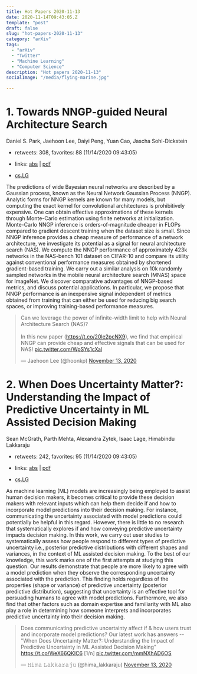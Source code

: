 ```yaml
---
title: Hot Papers 2020-11-13
date: 2020-11-14T09:43:05.Z
template: "post"
draft: false
slug: "hot-papers-2020-11-13"
category: "arXiv"
tags:
  - "arXiv"
  - "Twitter"
  - "Machine Learning"
  - "Computer Science"
description: "Hot papers 2020-11-13"
socialImage: "/media/flying-marine.jpg"

---
```


# 1. Towards NNGP-guided Neural Architecture Search

Daniel S. Park, Jaehoon Lee, Daiyi Peng, Yuan Cao, Jascha Sohl-Dickstein

- retweets: 308, favorites: 88 (11/14/2020 09:43:05)

- links: [abs](https://arxiv.org/abs/2011.06006) | [pdf](https://arxiv.org/pdf/2011.06006)
- [cs.LG](https://arxiv.org/list/cs.LG/recent)

The predictions of wide Bayesian neural networks are described by a Gaussian process, known as the Neural Network Gaussian Process (NNGP). Analytic forms for NNGP kernels are known for many models, but computing the exact kernel for convolutional architectures is prohibitively expensive. One can obtain effective approximations of these kernels through Monte-Carlo estimation using finite networks at initialization. Monte-Carlo NNGP inference is orders-of-magnitude cheaper in FLOPs compared to gradient descent training when the dataset size is small. Since NNGP inference provides a cheap measure of performance of a network architecture, we investigate its potential as a signal for neural architecture search (NAS). We compute the NNGP performance of approximately 423k networks in the NAS-bench 101 dataset on CIFAR-10 and compare its utility against conventional performance measures obtained by shortened gradient-based training. We carry out a similar analysis on 10k randomly sampled networks in the mobile neural architecture search (MNAS) space for ImageNet. We discover comparative advantages of NNGP-based metrics, and discuss potential applications. In particular, we propose that NNGP performance is an inexpensive signal independent of metrics obtained from training that can either be used for reducing big search spaces, or improving training-based performance measures.

<blockquote class="twitter-tweet"><p lang="en" dir="ltr">Can we leverage the power of infinite-width limit to help with Neural Architecture Search (NAS)?<br><br>In this new paper (<a href="https://t.co/20le2pcNX9">https://t.co/20le2pcNX9</a>), we find that empirical NNGP can provide cheap and effective signals that can be used for NAS! <a href="https://t.co/WpSYs1cXal">pic.twitter.com/WpSYs1cXal</a></p>&mdash; Jaehoon Lee (@hoonkp) <a href="https://twitter.com/hoonkp/status/1327075926174142465?ref_src=twsrc%5Etfw">November 13, 2020</a></blockquote>
<script async src="https://platform.twitter.com/widgets.js" charset="utf-8"></script>




# 2. When Does Uncertainty Matter?: Understanding the Impact of Predictive  Uncertainty in ML Assisted Decision Making

Sean McGrath, Parth Mehta, Alexandra Zytek, Isaac Lage, Himabindu Lakkaraju

- retweets: 242, favorites: 95 (11/14/2020 09:43:05)

- links: [abs](https://arxiv.org/abs/2011.06167) | [pdf](https://arxiv.org/pdf/2011.06167)
- [cs.LG](https://arxiv.org/list/cs.LG/recent)

As machine learning (ML) models are increasingly being employed to assist human decision makers, it becomes critical to provide these decision makers with relevant inputs which can help them decide if and how to incorporate model predictions into their decision making. For instance, communicating the uncertainty associated with model predictions could potentially be helpful in this regard. However, there is little to no research that systematically explores if and how conveying predictive uncertainty impacts decision making. In this work, we carry out user studies to systematically assess how people respond to different types of predictive uncertainty i.e., posterior predictive distributions with different shapes and variances, in the context of ML assisted decision making. To the best of our knowledge, this work marks one of the first attempts at studying this question. Our results demonstrate that people are more likely to agree with a model prediction when they observe the corresponding uncertainty associated with the prediction. This finding holds regardless of the properties (shape or variance) of predictive uncertainty (posterior predictive distribution), suggesting that uncertainty is an effective tool for persuading humans to agree with model predictions. Furthermore, we also find that other factors such as domain expertise and familiarity with ML also play a role in determining how someone interprets and incorporates predictive uncertainty into their decision making.

<blockquote class="twitter-tweet"><p lang="en" dir="ltr">Does communicating predictive uncertainty affect if &amp; how users trust and incorporate model predictions? Our latest work has answers -- &quot;When Does Uncertainty Matter?: Understanding the Impact of Predictive Uncertainty in ML Assisted Decision Making&quot; <a href="https://t.co/WeX66QKlC6">https://t.co/WeX66QKlC6</a> [1/n] <a href="https://t.co/mmNXhAD6OS">pic.twitter.com/mmNXhAD6OS</a></p>&mdash; 𝙷𝚒𝚖𝚊 𝙻𝚊𝚔𝚔𝚊𝚛𝚊𝚓𝚞 (@hima_lakkaraju) <a href="https://twitter.com/hima_lakkaraju/status/1327278272481259520?ref_src=twsrc%5Etfw">November 13, 2020</a></blockquote>
<script async src="https://platform.twitter.com/widgets.js" charset="utf-8"></script>



